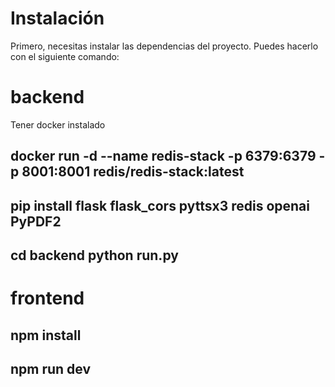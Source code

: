 # Instalación

Primero, necesitas instalar las dependencias del proyecto. Puedes hacerlo con el siguiente comando:

# backend

Tener docker instalado

## docker run -d --name redis-stack -p 6379:6379 -p 8001:8001 redis/redis-stack:latest
## pip install flask flask_cors pyttsx3 redis openai PyPDF2
## cd backend python run.py


# frontend
## npm install
## npm run dev
